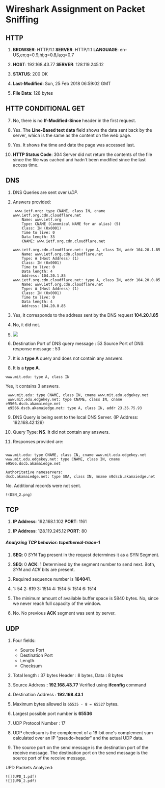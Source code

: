 # Wireshark Assignment on Packet Sniffing

## HTTP

1. **BROWSER**: HTTP/1.1
   **SERVER**: HTTP/1.1
   **LANGUAGE**: en-US,en;q=0.9,hi;q=0.8,la;q=0.7

2. **HOST**: 192.168.43.77
   **SERVER**: 128.119.245.12

3. **STATUS**: 200 OK

4. **Last-Modified**: Sun, 25 Feb 2018 06:59:02 GMT

5. **File Data**: 128 bytes

## HTTP CONDITIONAL GET

7. No, there is no **If-Modified-Since** header in the first request.

8. Yes.
  The **Line-Based text data** field shows the data sent back by the server,
  which is the same as the content on the web page.

9. Yes.
  It shows the time and date the page was accessed last.

10. **HTTP Status Code**: 304
  Server did not return the contents of the file since the file was
  cached and hadn't been modified since the last access time.

## DNS

 1. DNS Queries are sent over *UDP*.

 2. Answers provided:
 	```
     www.ietf.org: type CNAME, class IN, cname www.ietf.org.cdn.cloudflare.net
        Name: www.ietf.org
        Type: CNAME (Canonical NAME for an alias) (5)
        Class: IN (0x0001)
        Time to live: 0
        Data length: 33
        CNAME: www.ietf.org.cdn.cloudflare.net
    
    www.ietf.org.cdn.cloudflare.net: type A, class IN, addr 104.20.1.85
        Name: www.ietf.org.cdn.cloudflare.net
        Type: A (Host Address) (1)
        Class: IN (0x0001)
        Time to live: 0
        Data length: 4
        Address: 104.20.1.85
    www.ietf.org.cdn.cloudflare.net: type A, class IN, addr 104.20.0.85
        Name: www.ietf.org.cdn.cloudflare.net
        Type: A (Host Address) (1)
        Class: IN (0x0001)
        Time to live: 0
        Data length: 4
        Address: 104.20.0.85
    ```
  
 3. Yes, it corresponds to the address sent by the DNS request **104.20.1.85**

 4. No, it did not.

 5. ![](DSN_1.png)


 6. Destination Port of DNS query message : 53
   Source Port of DNS response message : 53

 7. It is a **type A** query and does not contain any answers.

 8. It is a **type A**.
   ```
   www.mit.edu: type A, class IN
   ```
   Yes, it contains 3 answers.
   ```
    www.mit.edu: type CNAME, class IN, cname www.mit.edu.edgekey.net
    www.mit.edu.edgekey.net: type CNAME, class IN, cname e9566.dscb.akamaiedge.net
    e9566.dscb.akamaiedge.net: type A, class IN, addr 23.35.75.93
   ```
 9. DNS Query is being sent to the local DNS Server. (IP Address: 192.168.42.129)

 10. Query Type: **NS**. It did not contain any answers.

 11. Responses provided are:

	 ```
	www.mit.edu: type CNAME, class IN, cname www.mit.edu.edgekey.net
	www.mit.edu.edgekey.net: type CNAME, class IN, cname e9566.dscb.akamaiedge.net

	Authoritative nameservers:
	dscb.akamaiedge.net: type SOA, class IN, mname n0dscb.akamaiedge.net
	 

 No. Additional records were not sent.

  	!(DSN_2.png)


## TCP

 1. **IP Address**: 192.168.1.102
   **PORT**: 1161

 2. **IP Address**: 128.119.245.12
   **PORT**: 80
##### Analyzing TCP behavior: tcpethereal-trace-1 

 1. **SEQ**: 0
   *SYN* Tag present in the request determines it as a SYN Segment.

 2. **SEQ**: 0
   **ACK**: 1
   Determined by the segment number to send next.
   Both, *SYN* and *ACK* bits are present.

 3. Required sequence number is **164041**.

 4. 1: 54
    2: 619
    3: 1514
    4: 1514
    5: 1514
    6: 1514

5. The minimum amount of available buffer space is 5840 bytes.
  No, since we never reach full capacity of the window.

6. No. No previous **ACK** segment was sent by server.

## UDP
 
 1. Four fields:
 	- Source Port
	- Destination Port
	- Length
	- Checksum
 
 2. Total length : 37 bytes
   Header : 8 bytes, Data : 8 bytes

 3. Source Address : **192.168.43.77**
   Verified using **ifconfig** command

 4. Destination Address : **192.168.43.1**

 5. Maximum bytes allowed is ```65535 - 8 = 65527``` bytes. 

 6. Largest possible port number is **65536**

 7. UDP Protocol Number : 17

 8. UDP checksum is the complement of a 16-bit one's complement sum
   calculated over an IP "pseudo-header" and the actual UDP data.
 
 9. The source port on the send message is the destination port of the receive message.
   The destination port on the send message is the source port of the receive message.


 UPD Packets Analyzed:

 	![](UPD_1.pdf)
 	![](UPD_2.pdf)